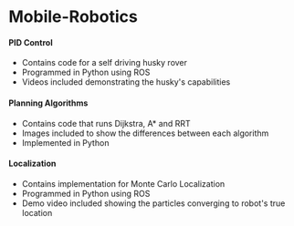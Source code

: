 # Mobile-Robotics

#### PID Control

- Contains code for a self driving husky rover 
- Programmed in Python using ROS
- Videos included demonstrating the husky's capabilities 

#### Planning Algorithms

- Contains code that runs Dijkstra, A* and RRT
- Images included to show the differences between each algorithm
- Implemented in Python

#### Localization

- Contains implementation for Monte Carlo Localization 
- Programmed in Python using ROS
- Demo video included showing the particles converging to robot's true location
